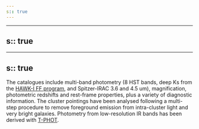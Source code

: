 ```yaml
---
s:: true
---
```

---
s:: true
---
---
s:: true
---
The catalogues include multi-band photometry (8 HST bands, deep Ks from the [HAWK-I FF program](http://gbrammer.github.io/HAWKI-FF/), and Spitzer-IRAC 3.6 and 4.5 um), magnification, photometric redshifts and rest-frame properties, plus a variety of diagnostic information. The cluster pointings have been analysed following a multi-step procedure to remove foreground emission from intra-cluster light and very bright galaxies. Photometry from low-resolution IR bands has been derived with [T-PHOT](http://www.astrodeep.eu/t-phot/ "New software release: T-PHOT").
